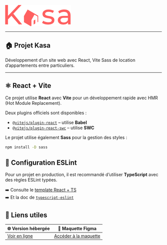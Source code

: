 ![Logo Kasa](src/assets/logo.png)

---

## 🏠 Projet Kasa
Développement d’un site web avec React, Vite Sass de location d’appartements entre particuliers.

---

## ⚛️ React + Vite

Ce projet utilise **React** avec **Vite** pour un développement rapide avec HMR (Hot Module Replacement).

Deux plugins officiels sont disponibles :
- [`@vitejs/plugin-react`](https://github.com/vitejs/vite-plugin-react) – utilise **Babel**
- [`@vitejs/plugin-react-swc`](https://github.com/vitejs/vite-plugin-react-swc) – utilise **SWC**

Le projet utilise également **Sass** pour la gestion des styles :  
```bash
npm install -D sass
```

## 🧹 Configuration ESLint

Pour un projet en production, il est recommandé d’utiliser **TypeScript** avec des règles ESLint typées.

➡️ Consulte le [template React + TS](https://github.com/vitejs/vite/tree/main/packages/create-vite/template-react-ts)  
➡️ Et la doc de [`typescript-eslint`](https://typescript-eslint.io)

## 🔗 Liens utiles

| 🌐 **Version hébergée**                        | 🎨 **Maquette Figma**                              |
|-----------------------------------------------|--------------------------------------------------|
| [Voir en ligne](https://oxmada.github.io/Kasa/) | [Accéder à la maquette](www.figma.com/design/2BZEoBhyxt5IwZgRn0wGsL/Kasa_FR?t=derfAm5ZoRAz5Pwr-0) |

